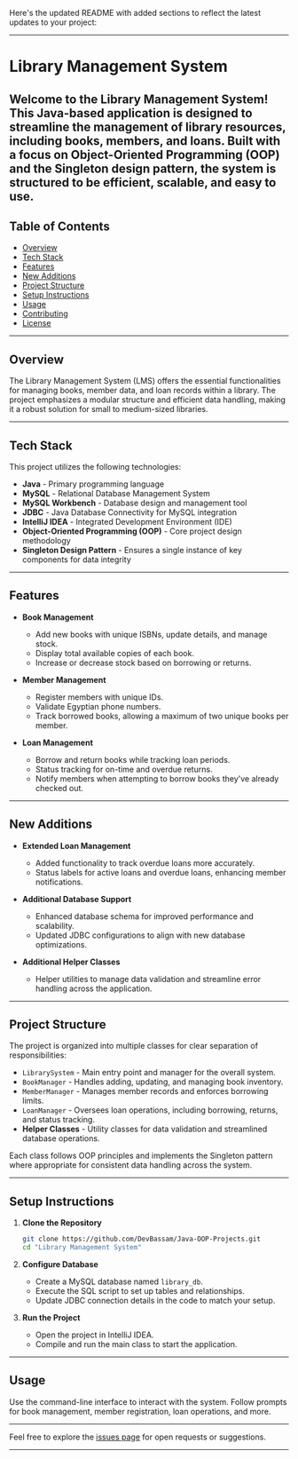 Here's the updated README with added sections to reflect the latest updates to your project:

---

# Library Management System

Welcome to the **Library Management System**! This Java-based application is designed to streamline the management of library resources, including books, members, and loans. Built with a focus on Object-Oriented Programming (OOP) and the Singleton design pattern, the system is structured to be efficient, scalable, and easy to use.
---

## Table of Contents

- [Overview](#overview)
- [Tech Stack](#tech-stack)
- [Features](#features)
- [New Additions](#new-additions)
- [Project Structure](#project-structure)
- [Setup Instructions](#setup-instructions)
- [Usage](#usage)
- [Contributing](#contributing)
- [License](#license)

---

## Overview

The Library Management System (LMS) offers the essential functionalities for managing books, member data, and loan records within a library. The project emphasizes a modular structure and efficient data handling, making it a robust solution for small to medium-sized libraries.

---

## Tech Stack

This project utilizes the following technologies:

- **Java** - Primary programming language
- **MySQL** - Relational Database Management System
- **MySQL Workbench** - Database design and management tool
- **JDBC** - Java Database Connectivity for MySQL integration
- **IntelliJ IDEA** - Integrated Development Environment (IDE)
- **Object-Oriented Programming (OOP)** - Core project design methodology
- **Singleton Design Pattern** - Ensures a single instance of key components for data integrity

---

## Features

- **Book Management**
  - Add new books with unique ISBNs, update details, and manage stock.
  - Display total available copies of each book.
  - Increase or decrease stock based on borrowing or returns.

- **Member Management**
  - Register members with unique IDs.
  - Validate Egyptian phone numbers.
  - Track borrowed books, allowing a maximum of two unique books per member.

- **Loan Management**
  - Borrow and return books while tracking loan periods.
  - Status tracking for on-time and overdue returns.
  - Notify members when attempting to borrow books they've already checked out.

---

## New Additions

- **Extended Loan Management**
  - Added functionality to track overdue loans more accurately.
  - Status labels for active loans and overdue loans, enhancing member notifications.
  
- **Additional Database Support**
  - Enhanced database schema for improved performance and scalability.
  - Updated JDBC configurations to align with new database optimizations.

- **Additional Helper Classes**
  - Helper utilities to manage data validation and streamline error handling across the application.

---

## Project Structure

The project is organized into multiple classes for clear separation of responsibilities:

- `LibrarySystem` - Main entry point and manager for the overall system.
- `BookManager` - Handles adding, updating, and managing book inventory.
- `MemberManager` - Manages member records and enforces borrowing limits.
- `LoanManager` - Oversees loan operations, including borrowing, returns, and status tracking.
- **Helper Classes** - Utility classes for data validation and streamlined database operations.

Each class follows OOP principles and implements the Singleton pattern where appropriate for consistent data handling across the system.

---

## Setup Instructions

1. **Clone the Repository**
   ```bash
   git clone https://github.com/DevBassam/Java-OOP-Projects.git
   cd "Library Management System"
   ```

2. **Configure Database**
   - Create a MySQL database named `library_db`.
   - Execute the SQL script to set up tables and relationships.
   - Update JDBC connection details in the code to match your setup.

3. **Run the Project**
   - Open the project in IntelliJ IDEA.
   - Compile and run the main class to start the application.

---

## Usage

Use the command-line interface to interact with the system. Follow prompts for book management, member registration, loan operations, and more.

---
Feel free to explore the [issues page](https://github.com/DevBassam/Java-OOP-Projects/issues) for open requests or suggestions.

---
